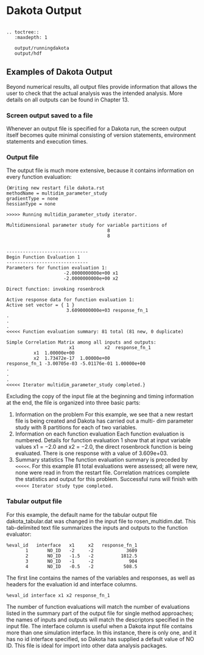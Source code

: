 Dakota Output
=======================================

```{eval-rst}

.. toctree::
   :maxdepth: 1
   
   output/runningdakota
   output/hdf
```

## Examples of Dakota Output

Beyond numerical results, all output files provide information that allows the user to check that the actual analysis was the
intended analysis. More details on all outputs can be found in Chapter 13.

### Screen output saved to a file

Whenever an output file is specified for a Dakota run, the screen output itself becomes quite minimal consisting of version
statements, environment statements and execution times.

### Output file
The output file is much more extensive, because it contains information on every function evaluation:

```
{Writing new restart file dakota.rst
methodName = multidim_parameter_study
gradientType = none
hessianType = none

>>>>> Running multidim_parameter_study iterator.

Multidimensional parameter study for variable partitions of
                                     8
                                     8
									 
									 
------------------------------
Begin Function Evaluation 1
------------------------------
Parameters for function evaluation 1:
                     -2.0000000000e+00 x1
                     -2.0000000000e+00 x2
					 
Direct function: invoking rosenbrock

Active response data for function evaluation 1:
Active set vector = { 1 }
                      3.6090000000e+03 response_fn_1
.
.
.
<<<<< Function evaluation summary: 81 total (81 new, 0 duplicate)

Simple Correlation Matrix among all inputs and outputs:
                       x1           x2  response_fn_1
          x1  1.00000e+00
          x2  1.73472e-17  1.00000e+00
response_fn_1 -3.00705e-03 -5.01176e-01 1.00000e+00
.
.
.
<<<<< Iterator multidim_parameter_study completed.}
```

Excluding the copy of the input file at the beginning and timing information at the end, the file is organized into three basic
parts:

1. Information on the problem
For this example, we see that a new restart file is being created and Dakota has carried out a multi-
dim parameter study with 8 partitions for each of two variables.
2. Information on each function evaluation
Each function evaluation is numbered. Details for function evaluation 1 show that at input variable values
x1 = −2.0 and x2 = −2.0, the direct rosenbrock function is being evaluated. There is one response with
a value of 3.609e+03.
3. Summary statistics
The function evaluation summary is preceded by `<<<<<`. For this example 81 total evaluations were
assessed; all were new, none were read in from the restart file. Correlation matrices complete the statistics
and output for this problem. Successful runs will finish with `<<<<< Iterator study type completed.`

### Tabular output file
For this example, the default name for the tabular output file dakota_tabular.dat was changed in the input file to
rosen_multidim.dat. This tab-delimited text file summarizes the inputs and outputs to the function
evaluator:

```
%eval_id   interface   x1     x2   response_fn_1
       1       NO_ID   -2     -2            3609
       2       NO_ID   -1.5   -2          1812.5
       3       NO_ID   -1     -2             904
       4       NO_ID   -0.5   -2           508.5
```

The first line contains the names of the variables and responses, as well as headers for the evaluation id and interface
columns.

```
%eval_id interface x1 x2 response_fn_1
```

The number of function evaluations will match the number of evaluations listed in the summary part of the output file for single
method approaches; the names of inputs and outputs will match the descriptors specified in the input file. The interface
column is useful when a Dakota input file contains more than one simulation interface. In this instance, there is only one, and
it has no id interface specified, so Dakota has supplied a default value of NO ID. This file is ideal for import into other
data analysis packages.